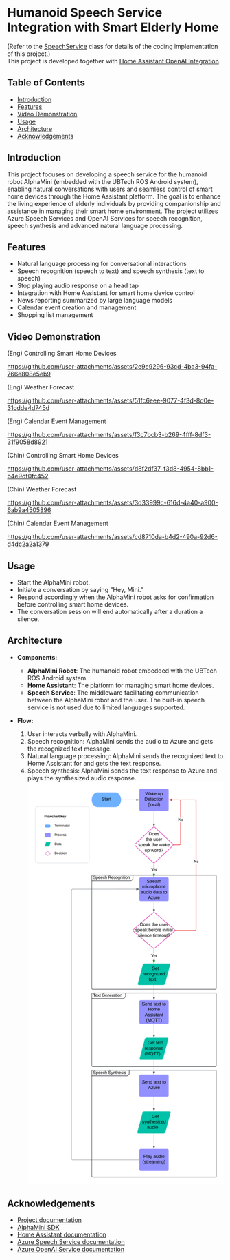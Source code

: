 # Humanoid Speech Service Integration with Smart Elderly Home
(Refer to the [SpeechService](speechFrameworkDemo/src/main/java/com/ubtrobot/mini/speech/framework/demo/SpeechService.java) 
class for details of the coding implementation of this project.)<br>
This project is developed together with [Home Assistant OpenAI Integration](https://github.com/IsaacLam609/Home-Assistant-OpenAI-Integration/blob/main/README.md).

## Table of Contents
- [Introduction](#introduction)
- [Features](#features)
- [Video Demonstration](#video-demonstration)
- [Usage](#usage)
- [Architecture](#architecture)
- [Acknowledgements](#acknowledgements)

## Introduction
This project focuses on developing a speech service for the humanoid robot AlphaMini (embedded with the UBTech ROS Android system), 
enabling natural conversations with users and seamless control of smart home devices through the Home Assistant platform. 
The goal is to enhance the living experience of elderly individuals by providing companionship and assistance in managing their smart home environment.
The project utilizes Azure Speech Services and OpenAI Services for speech recognition, speech synthesis and advanced natural language processing.

## Features
- Natural language processing for conversational interactions
- Speech recognition (speech to text) and speech synthesis (text to speech)
- Stop playing audio response on a head tap
- Integration with Home Assistant for smart home device control
- News reporting summarized by large language models
- Calendar event creation and management
- Shopping list management

## Video Demonstration
(Eng) Controlling Smart Home Devices


https://github.com/user-attachments/assets/2e9e9296-93cd-4ba3-94fa-766e808e5eb9


(Eng) Weather Forecast


https://github.com/user-attachments/assets/51fc6eee-9077-4f3d-8d0e-31cdde4d745d


(Eng) Calendar Event Management


https://github.com/user-attachments/assets/f3c7bcb3-b269-4fff-8df3-31f9058d8921


(Chin) Controlling Smart Home Devices


https://github.com/user-attachments/assets/d8f2df37-f3d8-4954-8bb1-b4e9df0fc452


(Chin) Weather Forecast


https://github.com/user-attachments/assets/3d33999c-616d-4a40-a900-6ab9a4505896


(Chin) Calendar Event Management


https://github.com/user-attachments/assets/cd8710da-b4d2-490a-92d6-d4dc2a2a1379



## Usage
- Start the AlphaMini robot.
- Initiate a conversation by saying "Hey, Mini."
- Respond accordingly when the AlphaMini robot asks for confirmation before controlling smart home devices.
- The conversation session will end automatically after a duration a silence.

## Architecture
- **Components:**
  - **AlphaMini Robot**: The humanoid robot embedded with the UBTech ROS Android system.
  - **Home Assistant**: The platform for managing smart home devices.
  - **Speech Service**: The middleware facilitating communication between the AlphaMini robot and the user. 
    The built-in speech service is not used due to limited languages supported.

- **Flow:**
  1. User interacts verbally with AlphaMini.
  2. Speech recognition: AlphaMini sends the audio to Azure and gets the recognized text message.
  3. Natural language processing: AlphaMini sends the recognized text to Home Assistant for and gets the text response.
  4. Speech synthesis: AlphaMini sends the text response to Azure and plays the synthesized audio response.
  ![Flowchart](AlphaMini%20Flowchart.png)

## Acknowledgements
- [Project documentation](https://isaaclam609.github.io/GenAI-Humanoid-With-Smart-Home/)
- [AlphaMini SDK](https://docs.ubtrobot.com/alphamini/#/en-us/)
- [Home Assistant documentation](https://www.home-assistant.io/docs/)
- [Azure Speech Service documentation](https://learn.microsoft.com/en-us/azure/ai-services/speech-service/)
- [Azure OpenAI Service documentation](https://learn.microsoft.com/en-us/azure/ai-services/openai/)
